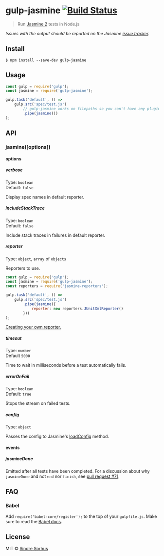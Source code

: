 # gulp-jasmine [![Build Status](https://travis-ci.org/sindresorhus/gulp-jasmine.svg?branch=master)](https://travis-ci.org/sindresorhus/gulp-jasmine)

> Run [Jasmine 2](http://jasmine.github.io/2.4/introduction.html) tests in Node.js

*Issues with the output should be reported on the Jasmine [issue tracker](https://github.com/jasmine/jasmine/issues).*


## Install

```
$ npm install --save-dev gulp-jasmine
```


## Usage

```js
const gulp = require('gulp');
const jasmine = require('gulp-jasmine');

gulp.task('default', () =>
	gulp.src('spec/test.js')
		// gulp-jasmine works on filepaths so you can't have any plugins before it
		.pipe(jasmine())
);
```


## API

### jasmine([options])

#### options

##### verbose

Type: `boolean`<br>
Default: `false`

Display spec names in default reporter.

##### includeStackTrace

Type: `boolean`<br>
Default: `false`

Include stack traces in failures in default reporter.

##### reporter

Type: `object`, `array` of `objects`

Reporters to use.

```js
const gulp = require('gulp');
const jasmine = require('gulp-jasmine');
const reporters = require('jasmine-reporters');

gulp.task('default', () =>
	gulp.src('spec/test.js')
		.pipe(jasmine({
			reporter: new reporters.JUnitXmlReporter()
		}))
);
```

[Creating your own reporter.](http://jasmine.github.io/2.4/custom_reporter.html)

##### timeout

Type: `number`<br>
Default `5000`

Time to wait in milliseconds before a test automatically fails.

##### errorOnFail

Type: `boolean`<br>
Default: `true`

Stops the stream on failed tests.

##### config

Type: `object`

Passes the config to Jasmine's [loadConfig](http://jasmine.github.io/2.4/node.html#section-Load_configuration_from_a_file_or_from_an_object.) method.

#### events

##### jasmineDone

Emitted after all tests have been completed. For a discussion about why `jasmineDone` and not `end` nor `finish`, see [pull request #71](https://github.com/sindresorhus/gulp-jasmine/pull/71).

## FAQ

### Babel

Add `require('babel-core/register');` to the top of your `gulpfile.js`. Make sure to read the [Babel docs](https://babeljs.io/docs/usage/require/).


## License

MIT © [Sindre Sorhus](http://sindresorhus.com)

